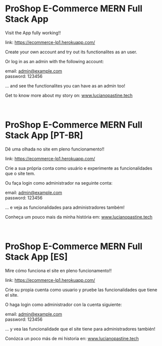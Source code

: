 # ProShop E-Commerce MERN Full Stack App

Visit the App fully working!!

link: https://ecommerce-lp1.herokuapp.com/

Create your own account and try out its functionalites as an user.

Or log in as an admin with the following account:

email: admin@example.com <br>
password: 123456

... and see the functionalites you can have as an admin too!

Get to know more about my story on: www.lucianopastine.tech

<br>

# ProShop E-Commerce MERN Full Stack App [PT-BR]

Dê uma olhada no site em pleno funcionamento!!

link: https://ecommerce-lp1.herokuapp.com/

Crie a sua própria conta como usuário e experimente as funcionalidades que o site tem.

Ou faça login como administrador na seguinte conta:

email: admin@example.com <br>
password: 123456

... e veja as funcionalidades para administradores também!

Conheça um pouco mais da minha história em: www.lucianopastine.tech

<br>

# ProShop E-Commerce MERN Full Stack App [ES]

Mire cómo funciona el site en pleno funcionamento!!

link: https://ecommerce-lp1.herokuapp.com/

Crie su propia cuenta como usuario y pruebe las funcionalidades que tiene el site.

O haga login como administrador con la cuenta siguiente:

email: admin@example.com <br>
password: 123456

... y vea las funcionalidade que el site tiene para administradores también!

Conózca un poco más de mi historia en: www.lucianopastine.tech
